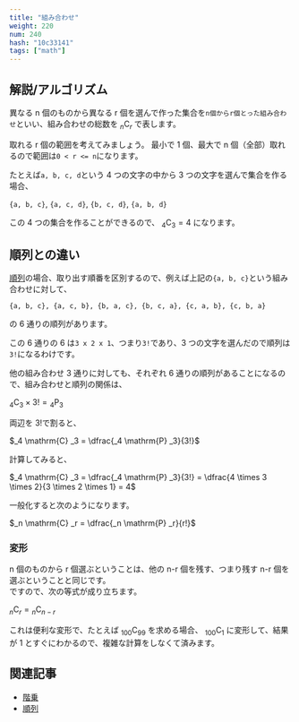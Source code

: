 ```yaml
---
title: "組み合わせ"
weight: 220
num: 240
hash: "10c33141"
tags: ["math"]
---
```


## 解説/アルゴリズム

異なる n 個のものから異なる r 個を選んで作った集合を`n個からr個とった組み合わせ`といい、組み合わせの総数を $_n \mathrm{C} _r$ で表します。

取れる r 個の範囲を考えてみましょう。
最小で 1 個、最大で n 個（全部）取れるので範囲は`0 < r <= n`になります。

たとえば`a, b, c, d`という 4 つの文字の中から 3 つの文字を選んで集合を作る場合、

`{a, b, c}`, `{a, c, d}`, `{b, c, d}`, `{a, b, d}`

この 4 つの集合を作ることができるので、 $_4 \mathrm{C} _3 = 4$ になります。

## 順列との違い

[順列](/be4f0af7)の場合、取り出す順番を区別するので、例えば上記の`{a, b, c}`という組み合わせに対して、

`{a, b, c}, {a, c, b}, {b, a, c}, {b, c, a}, {c, a, b}, {c, b, a}`

の 6 通りの順列があります。

この 6 通りの 6 は`3 x 2 x 1`、つまり`3!`であり、3 つの文字を選んだので順列は`3!`になるわけです。

他の組み合わせ 3 通りに対しても、それぞれ 6 通りの順列があることになるので、組み合わせと順列の関係は、

$_4 \mathrm{C} _3 \times 3! = {_4 \mathrm{P} _3}$

両辺を 3!で割ると、

$_4 \mathrm{C} _3 = \dfrac{_4 \mathrm{P} _3}{3!}$

計算してみると、

$_4 \mathrm{C} _3 = \dfrac{_4 \mathrm{P} _3}{3!} = \dfrac{4 \times 3 \times 2}{3 \times 2 \times 1} = 4$

一般化すると次のようになります。

$_n \mathrm{C} _r = \dfrac{_n \mathrm{P} _r}{r!}$

### 変形

n 個のものから r 個選ぶということは、他の n-r 個を残す、つまり残す n-r 個を選ぶということと同じです。  
ですので、次の等式が成り立ちます。

$_n \mathrm{C} _r = {_n \mathrm{C} _{n-r}}$

これは便利な変形で、たとえば $_{100} \mathrm{C} _{99}$ を求める場合、 $_{100} \mathrm{C} _1$ に変形して、結果が 1 とすぐにわかるので、複雑な計算をしなくて済みます。

## 関連記事

- [階乗](/57dbb50c)
- [順列](/be4f0af7)
